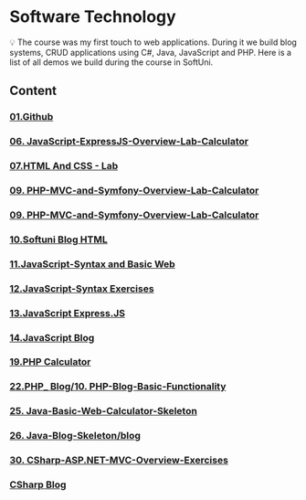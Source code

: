 # Software Technology
💡 The course was my first touch to web applications. During it we build blog systems, CRUD applications using C#, Java, JavaScript and PHP.
Here is a list of all demos we build during the course in SoftUni.

## Content
### [01.Github](https://github.com/Svetloslav15/Software-Technology/tree/master/01.Github)</br>
### [06. JavaScript-ExpressJS-Overview-Lab-Calculator](https://github.com/Svetloslav15/Software-Technology/tree/master/06.%20JavaScript-ExpressJS-Overview-Lab-Calculator-Skeleton)</br>
### [07.HTML And CSS - Lab](https://github.com/Svetloslav15/Software-Technology/tree/master/07.HTML%20And%20CSS%20-%20Lab)</br>
### [09. PHP-MVC-and-Symfony-Overview-Lab-Calculator](https://github.com/Svetloslav15/Software-Technology/tree/master/09.%20PHP-MVC-and-Symfony-Overview-Lab-CalculatorSkeleton%20(3)/Calculator/web)</br>
### [09. PHP-MVC-and-Symfony-Overview-Lab-Calculator](https://github.com/Svetloslav15/Software-Technology/tree/master/09.%20PHP-MVC-and-Symfony-Overview-Lab-CalculatorSkeleton/Calculator)</br>
### [10.Softuni Blog HTML](https://github.com/Svetloslav15/Software-Technology/tree/master/10.Softuni%20Blog%20HTML)</br>
### [11.JavaScript-Syntax and Basic Web](https://github.com/Svetloslav15/Software-Technology/tree/master/11.JavaScript-Syntax%20and%20Basic%20Web)</br>
### [12.JavaScript-Syntax Exercises](https://github.com/Svetloslav15/Software-Technology/tree/master/12.JavaScript-Syntax%20Exercises)</br>
### [13.JavaScript Express.JS](https://github.com/Svetloslav15/Software-Technology/tree/master/13.JavaScript%20Express.JS)</br>
### [14.JavaScript Blog](https://github.com/Svetloslav15/Software-Technology/tree/master/14.JavaScript%20Blog)</br>
### [19.PHP Calculator](https://github.com/Svetloslav15/Software-Technology/tree/master/19.PHP%20Calculator)</br>
### [22.PHP_ Blog/10. PHP-Blog-Basic-Functionality](https://github.com/Svetloslav15/Software-Technology/tree/master/22.PHP_%20Blog/10.%20PHP-Blog-Basic-Functionality-Blog-Skeleton)</br>
### [25. Java-Basic-Web-Calculator-Skeleton](https://github.com/Svetloslav15/Software-Technology/tree/master/25.%20Java-Basic-Web-Calculator-Skeleton)</br>
### [26. Java-Blog-Skeleton/blog](https://github.com/Svetloslav15/Software-Technology/tree/master/26.%20Java-Blog-Skeleton/blog)</br>
### [30. CSharp-ASP.NET-MVC-Overview-Exercises](https://github.com/Svetloslav15/Software-Technology/tree/master/30.%20CSharp-ASP.NET-MVC-Overview-Exercises-Skeletons)</br>
### [CSharp Blog](https://github.com/Svetloslav15/Software-Technology/tree/master/CSharp%20Blog)</br>
